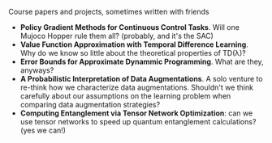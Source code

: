 Course papers and projects, sometimes written with friends

* **Policy Gradient Methods for Continuous Control Tasks**. Will one Mujoco Hopper rule them all? (probably, and it's the SAC)
* **Value Function Approximation with Temporal Difference Learning**. Why do we know so little about the theoretical properties of TD(λ)?
* **Error Bounds for Approximate Dynammic Programming**. What are they, anyways?
* **A Probabilistic Interpretation of Data Augmentations**. A solo venture to re-think how we characterize data augmentations. Shouldn't we think carefully about our assumptions on the learning problem when comparing data augmentation strategies?
* **Computing Entanglement via Tensor Network Optimization**: can we use tensor networks to speed up quantum entanglement calculations? (yes we can!)
